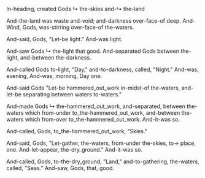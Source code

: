 In-heading, created Gods ↳ the-skies and-↳ the-land

And-the-land was waste and-void; 
and-darkness over-face-of deep.
And-Wind, Gods, was-stirring over-face-of the-waters.

And-said, Gods, "Let-be light."
And-was light.

And-saw Gods ↳ the-light that good. 
And-separated Gods between the-light, and-between the-darkness.

And-called Gods to-light, "Day,"
and-to-darkness, called, "Night." 
And-was, evening, 
And-was, morning, 
Day one.

And-said Gods "Let-be hammered_out_work in-midst-of the-waters,
and-let-be separating between waters to-waters."

And-made Gods ↳ the-hammered_out_work, 
and-separated, between the-waters which from-under to_the-hammered_out_work, and-between the-waters which from-over to_the-hammered_out_work. 
And-it-was so.

And-called, Gods, to_the-hammered_out_work, "Skies."

And-said, Gods, "Let-gather, the-waters, from-under the-skies, to→ place, one.
And-let-appear, the-dry_ground."
And-it-was so.

And-called, Gods, to-the-dry_ground, "Land,"
and-to-gathering, the-waters, called, "Seas."
And-saw, Gods, that, good.
